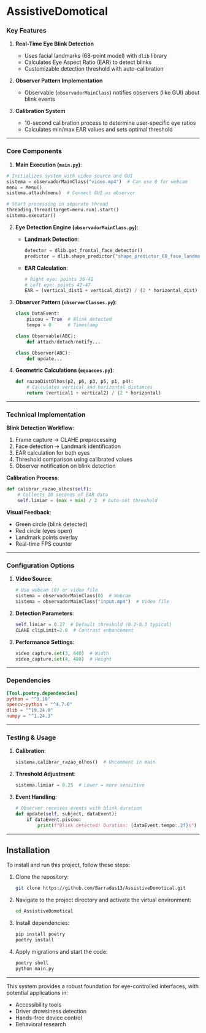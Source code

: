 # AssistiveDomotical

### Key Features

1. **Real-Time Eye Blink Detection**
   - Uses facial landmarks (68-point model) with `dlib` library
   - Calculates Eye Aspect Ratio (EAR) to detect blinks
   - Customizable detection threshold with auto-calibration

2. **Observer Pattern Implementation** 
   - Observable (`observadorMainClass`) notifies observers (like GUI) about blink events

3. **Calibration System** 
   - 10-second calibration process to determine user-specific eye ratios
   - Calculates min/max EAR values and sets optimal threshold

---

### Core Components

1. **Main Execution (`main.py`)**:
```python
# Initializes system with video source and GUI
sistema = observadorMainClass("video.mp4")  # Can use 0 for webcam
menu = Menu()
sistema.attach(menu)  # Connect GUI as observer

# Start processing in separate thread
threading.Thread(target=menu.run).start()  
sistema.executar()
```

2. **Eye Detection Engine (`observadorMainClass.py`)**:
   - **Landmark Detection**:
     ```python
     detector = dlib.get_frontal_face_detector()
     predictor = dlib.shape_predictor("shape_predictor_68_face_landmarks.dat")
     ```
   - **EAR Calculation**:
     ```python
     # Right eye: points 36-41
     # Left eye: points 42-47
     EAR = (vertical_dist1 + vertical_dist2) / (2 * horizontal_dist)
     ```

3. **Observer Pattern (`observerClasses.py`)**:
   ```python
   class DataEvent:
       piscou = True  # Blink detected
       tempo = 0      # Timestamp

   class Observable(ABC):
       def attach/detach/notify...

   class Observer(ABC):
       def update...
   ```

4. **Geometric Calculations (`equacoes.py`)**:
   ```python
   def razaoDistOlhos(p2, p6, p3, p5, p1, p4):
       # Calculates vertical and horizontal distances
       return (vertical1 + vertical2) / (2 * horizontal)
   ```

---

### Technical Implementation

**Blink Detection Workflow**:
1. Frame capture → CLAHE preprocessing
2. Face detection → Landmark identification
3. EAR calculation for both eyes
4. Threshold comparison using calibrated values
5. Observer notification on blink detection

**Calibration Process**:
```python
def calibrar_razao_olhos(self):
    # Collects 10 seconds of EAR data
    self.limiar = (max + min) / 2  # Auto-set threshold
```

**Visual Feedback**:
- Green circle (blink detected)
- Red circle (eyes open)
- Landmark points overlay
- Real-time FPS counter

---

### Configuration Options

1. **Video Source**:
   ```python
   # Use webcam (0) or video file
   sistema = observadorMainClass(0)  # Webcam
   sistema = observadorMainClass("input.mp4")  # Video file
   ```

2. **Detection Parameters**:
   ```python
   self.limiar = 0.27  # Default threshold (0.2-0.3 typical)
   CLAHE clipLimit=2.0  # Contrast enhancement
   ```

3. **Performance Settings**:
   ```python
   video_capture.set(3, 640)  # Width
   video_capture.set(4, 480)  # Height
   ```

---

### Dependencies

```toml
[Tool.poetry.dependencies]
python = "^3.10"
opencv-python = "^4.7.0"
dlib = "^19.24.0"
numpy = "^1.24.3"
```

---

### Testing & Usage

1. **Calibration**:
   ```python
   sistema.calibrar_razao_olhos()  # Uncomment in main
   ```

2. **Threshold Adjustment**:
   ```python
   sistema.limiar = 0.25  # Lower = more sensitive
   ```

3. **Event Handling**:
   ```python
   # Observer receives events with blink duration
   def update(self, subject, dataEvent):
       if dataEvent.piscou:
           print(f"Blink detected! Duration: {dataEvent.tempo:.2f}s")
   ```

---

## **Installation**  

To install and run this project, follow these steps:  

1. Clone the repository:  
   ```sh
   git clone https://github.com/Barradas13/AssistiveDomotical.git
   ```
2. Navigate to the project directory and activate the virtual environment:  
   ```sh
   cd AssistiveDomotical
   ```
3. Install dependencies:  
   ```sh
   pip install poetry
   poetry install
   ```
4. Apply migrations and start the code:  
   ```sh
   poetry shell
   python main.py
   ```

---

This system provides a robust foundation for eye-controlled interfaces, with potential applications in:
- Accessibility tools
- Driver drowsiness detection
- Hands-free device control
- Behavioral research

